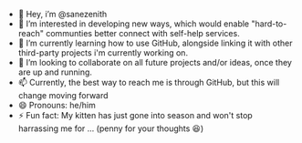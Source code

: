 - 👋 Hey, i’m @sanezenith
- 👀 I’m interested in developing new ways, which would enable "hard-to-reach" communties better connect with self-help services.
- 🌱 I’m currently learning how to use GitHub, alongside linking it with other third-party projects i'm currently working on.
- 💞️ I’m looking to collaborate on all future projects and/or ideas, once they are up and running.
- 📫 Currently, the best way to reach me is through GitHub, but this will change moving forward
- 😄 Pronouns: he/him
- ⚡ Fun fact: My kitten has just gone into season and won't stop harrassing me for ... (penny for your thoughts 😆)

<!---
sanezenith/sanezenith is a ✨ special ✨ repository because its `README.md` (this file) appears on your GitHub profile.
You can click the Preview link to take a look at your changes.
--->
